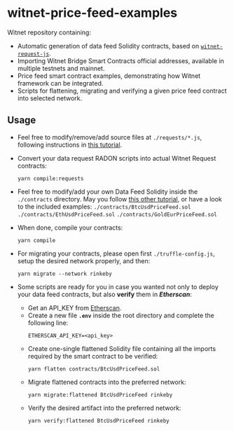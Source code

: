 # witnet-price-feed-examples

Witnet repository containing:
- Automatic generation of data feed Solidity contracts, based on [`witnet-request-js`](https://github.com/witnet/witnet-requests-js).
- Importing Witnet Bridge Smart Contracts official addresses, available in multiple testnets and mainnet.
- Price feed smart contract examples, demonstrating how Witnet framework can be integrated.
- Scripts for flattening, migrating and verifying a given price feed contract into selected network.

## Usage

- Feel free to modify/remove/add source files at `./requests/*.js`, following instructions in [this tutorial](https://docs.witnet.io/tutorials/bitcoin-price-feed/sources/).

- Convert your data request RADON scripts into actual Witnet Request contracts:
  ```console
  yarn compile:requests
  ```

- Feel free to modify/add your own Data Feed Solidity inside the `./contracts` directory. May you follow [this other tutorial](https://docs.witnet.io/tutorials/bitcoin-price-feed/contract/), or have a look to the included examples:
  `./contracts/BtcUsdPriceFeed.sol`
  `./contracts/EthUsdPriceFeed.sol`
  `./contracts/GoldEurPriceFeed.sol`
- When done, compile your contracts:
  ```console
  yarn compile
  ```
- For migrating your contracts, please open first `./truffle-config.js`, setup the desired network properly, and then:
   ```console
   yarn migrate --network rinkeby
   ```
- Some scripts are ready for you in case you wanted not only to deploy your data feed contracts, but also **verify** them in ***Etherscan***:
  - Get an API_KEY from [Etherscan](https://etherscan.io/apis).
  - Create a new file **`.env`** inside the root directory and complete the following line:
    ```console
    ETHERSCAN_API_KEY=<api_key>
    ```
  - Create one-single flattened Solidity file containing all the imports required by the smart contract to be verified:
    ```console
    yarn flatten contracts/BtcUsdPriceFeed.sol
    ```
  - Migrate flattened contracts into the preferred network:
    ```console
    yarn migrate:flattened BtcUsdPriceFeed rinkeby
    ```
  - Verify the desired artifact into the preferred network:
    ```console
    yarn verify:flattened BtcUsdPriceFeed rinkeby
    ```
